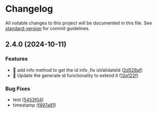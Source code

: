 # Changelog

All notable changes to this project will be documented in this file. See [standard-version](https://github.com/conventional-changelog/standard-version) for commit guidelines.

## 2.4.0 (2024-10-11)


### Features

* 🎸 add info method to get the id info ,fix isValidateId ([2d528af](https://github.com/miladezzat/hybrid-id-generator/commit/2d528af2c2265c4bf5ea7ae18d4bb926f86b9798))
* 🎸 Update the generate id functionality to extend it ([12e122f](https://github.com/miladezzat/hybrid-id-generator/commit/12e122fe5b5e439f486e5d5e197109d3af52deae))


### Bug Fixes

* test ([5453f04](https://github.com/miladezzat/hybrid-id-generator/commit/5453f0472f499ae02b16a944efae0dbced9fb466))
* timestamp ([f497a81](https://github.com/miladezzat/hybrid-id-generator/commit/f497a81fc3bdaa7ff1ce1435e5e6003a0a595935))
